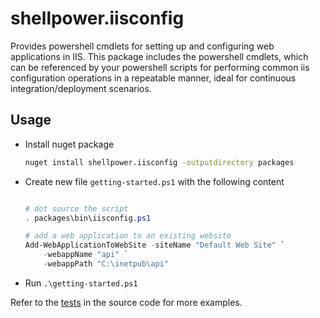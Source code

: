 # shellpower.iisconfig

Provides powershell cmdlets for setting up and configuring web applications in IIS. This package includes the powershell cmdlets, which can be referenced by your powershell scripts for performing common iis configuration operations in a repeatable manner, ideal for continuous integration/deployment scenarios.

## Usage

* Install nuget package

    ```sh
    nuget install shellpower.iisconfig -outputdirectory packages
    ```

* Create new file `getting-started.ps1` with the following content

    ```powershell

    # dot source the script
    . packages\bin\iisconfig.ps1

    # add a web application to an existing website
    Add-WebApplicationToWebSite -siteName "Default Web Site" `
        -webappName "api" `
        -webappPath "C:\inetpub\api"
    ```

* Run `.\getting-started.ps1`

Refer to the [tests](./tests) in the source code for more examples.